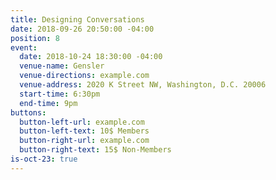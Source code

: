 ```yaml
---
title: Designing Conversations
date: 2018-09-26 20:50:00 -04:00
position: 8
event:
  date: 2018-10-24 18:30:00 -04:00
  venue-name: Gensler
  venue-directions: example.com
  venue-address: 2020 K Street NW, Washington, D.C. 20006
  start-time: 6:30pm
  end-time: 9pm
buttons:
  button-left-url: example.com
  button-left-text: 10$ Members
  button-right-url: example.com
  button-right-text: 15$ Non-Members
is-oct-23: true
---
```


